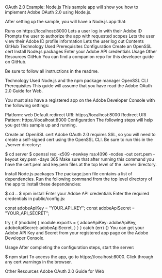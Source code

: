 OAuth 2.0 Example: Node.js
This sample app will show you how to implement Adobe OAuth 2.0 using Node.js.

After setting up the sample, you will have a Node.js app that:

Runs on https://localhost:8000
Lets a user log in with their Adobe ID
Prompts the user to authorize the app with requested scopes
Lets the user view their Adobe ID profile information
Lets the user log out
Contents
GitHub
Technology Used
Prerequisites
Configuration
Create an OpenSSL cert
Install Node.js packages
Enter your Adobe API credentials
Usage
Other Resources
GitHub
You can find a companion repo for this developer guide on GitHub.

Be sure to follow all instructions in the readme.

Technology Used
Node.js and the npm package manager
OpenSSL CLI
Prerequisites
This guide will assume that you have read the Adobe OAuth 2.0 Guide for Web.

You must also have a registered app on the Adobe Developer Console with the following settings:

Platform: web
Default redirect URI: https://localhost:8000
Redirect URI Pattern: https://localhost:8000
Configuration
The following steps will help you get this sample up and running.

Create an OpenSSL cert
Adobe OAuth 2.0 requires SSL, so you will need to create a self-signed cert using the OpenSSL CLI. Be sure to run this in the ./server directory:

$ cd server
$ openssl req -x509 -newkey rsa:4096 -nodes -out cert.pem -keyout key.pem -days 365
Make sure that after running this command you have the cert.pem and key.pem files at the top level of the .server directory.

Install Node.js packages
The package.json file contains a list of dependencies. Run the following command from the top level directory of the app to install these dependencies:

$ cd ..
$ npm install
Enter your Adobe API credentials
Enter the required credentials in public/config.js:

const adobeApiKey = "YOUR_API_KEY";
const adobeApiSecret = "YOUR_API_SECRET";

try {
  if (module) {
    module.exports = {
      adobeApiKey: adobeApiKey,
      adobeApiSecret: adobeApiSecret,
    }
  }
}
catch (err) {}
You can get your Adobe API Key and Secret from your registered app page on the Adobe Developer Console.

Usage
After completing the configuration steps, start the server:

$ npm start
To access the app, go to https://localhost:8000. Click through any cert warnings in the browser.

Other Resources
Adobe OAuth 2.0 Guide for Web
